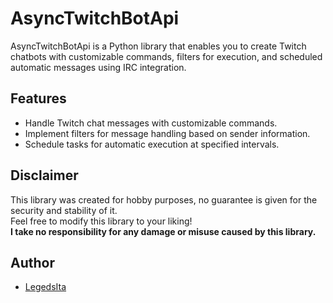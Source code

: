 # AsyncTwitchBotApi

AsyncTwitchBotApi is a Python library that enables you to create Twitch chatbots with customizable commands, filters for execution, and scheduled automatic messages using IRC integration.

## Features

- Handle Twitch chat messages with customizable commands.
- Implement filters for message handling based on sender information.
- Schedule tasks for automatic execution at specified intervals.

## Disclaimer
This library was created for hobby purposes, no guarantee is given for the security and stability of it.
<br>
Feel free to modify this library to your liking!
<br>
<b>I take no responsibility for any damage or misuse caused by this library.</b>

## Author
* [LegedsIta](https://github.com/LegendsIta)
